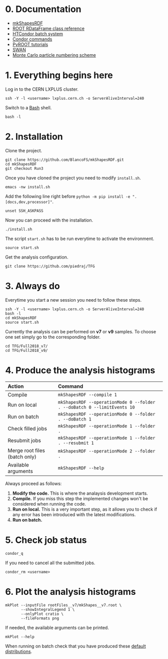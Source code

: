 # 0. Documentation

* [mkShapesRDF](https://mkshapesrdf.readthedocs.io/en/latest/)
* [ROOT RDataFrame class reference](https://root.cern/doc/master/classROOT_1_1RDataFrame.html)
* [HTCondor batch system](https://twiki.cern.ch/twiki/bin/view/ABPComputing/LxbatchHTCondor)
* [Condor commands](https://twiki.cern.ch/twiki/bin/view/CENF/NeutrinoClusterCondorDoc)
* [PyROOT tutorials](https://root.cern.ch/doc/master/group__tutorial__pyroot.html)
* [SWAN](https://swan.cern.ch/)
* [Monte Carlo particle numbering scheme](https://pdg.lbl.gov/2020/reviews/rpp2020-rev-monte-carlo-numbering.pdf)

# 1. Everything begins here

Log in to the CERN LXPLUS cluster.

    ssh -Y -l <username> lxplus.cern.ch -o ServerAliveInterval=240

Switch to a [Bash](https://en.wikipedia.org/wiki/Bash_(Unix_shell)) shell.
    
    bash -l

# 2. Installation

Clone the project.

    git clone https://github.com/BlancoFS/mkShapesRDF.git
    cd mkShapesRDF
    git checkout Run3

Once you have cloned the project you need to modify `install.sh`.

    emacs -nw install.sh

Add the following line right before `python -m pip install -e ".[docs,dev,processor]"`.

    unset SSH_ASKPASS

Now you can proceed with the installation.

    ./install.sh

<!---
*Only necessary if Grid access is needed.* Set `eosTmpWorkDir` as `/eos/home-p/piedra/work/LatinosPostProcessing` in `Sites_cfg.py`. Write your home path instead of `/home-p/piedra`.

    emacs -nw mkShapesRDF/processor/framework/Sites_cfg.py
-->

The script `start.sh` has to be run everytime to activate the environment.

    source start.sh

Get the analysis configuration.

    git clone https://github.com/piedraj/TFG

# 3. Always do

Everytime you start a new session you need to follow these steps.

    ssh -Y -l <username> lxplus.cern.ch -o ServerAliveInterval=240
    bash -l
    cd mkShapesRDF
    source start.sh

Currently the analysis can be performed on **v7** or **v9** samples. To choose one set simply go to the corresponding folder.
    
    cd TFG/Full2018_v7/
    cd TFG/Full2018_v9/

<!---
*Only necessary if Grid access is needed.* Produce a valid VOMS proxy.

    voms-proxy-init -voms cms -rfc --valid 168:0
-->

# 4. Produce the analysis histograms

| Action                        | Command                                                                 |
|:------------------------------|:------------------------------------------------------------------------|
| Compile                       | `mkShapesRDF --compile 1`                                               |
| Run on local                  | `mkShapesRDF --operationMode 0 --folder . --doBatch 0 --limitEvents 10` |
| Run on batch                  | `mkShapesRDF --operationMode 0 --folder . --doBatch 1`                  |
| Check filled jobs             | `mkShapesRDF --operationMode 1 --folder .`                              |
| Resubmit jobs                 | `mkShapesRDF --operationMode 1 --folder . --resubmit 1`                 |
| Merge root files (batch only) | `mkShapesRDF --operationMode 2 --folder .`                              |
| Available arguments           | `mkShapesRDF --help`                                                    |

Always proceed as follows:

1. **Modify the code.** This is where the analaysis development starts.
2. **Compile.** If you miss this step the implemented changes won't be considered when running the code.
3. **Run on local.** This is a very important step, as it allows you to check if any error has been introduced with the latest modifications.
4. **Run on batch.**

# 5. Check job status

    condor_q

If you need to cancel all the submitted jobs.

    condor_rm <username>

# 6. Plot the analysis histograms

    mkPlot --inputFile rootFiles__v7/mkShapes__v7.root \
           --showIntegralLegend 1 \
           --onlyPlot cratio \
           --fileFormats png

If needed, the available arguments can be printed.

    mkPlot --help

When running on batch check that you have produced these [default distributions](https://piedra.web.cern.ch/plots-v7/).
